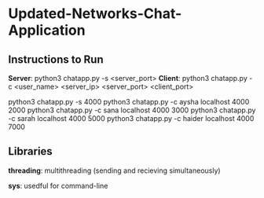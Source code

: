 # Updated-Networks-Chat-Application

## Instructions to Run

**Server**: python3 chatapp.py -s <server_port>
**Client**: python3 chatapp.py -c <user_name> <server_ip> <server_port> <client_port>

python3 chatapp.py -s 4000
python3 chatapp.py -c aysha localhost 4000 2000
python3 chatapp.py -c sana localhost 4000 3000
python3 chatapp.py -c sarah localhost 4000 5000
python3 chatapp.py -c haider localhost 4000 7000

## Libraries

**threading**: multithreading (sending and recieving simultaneously)

**sys**: usedful for command-line